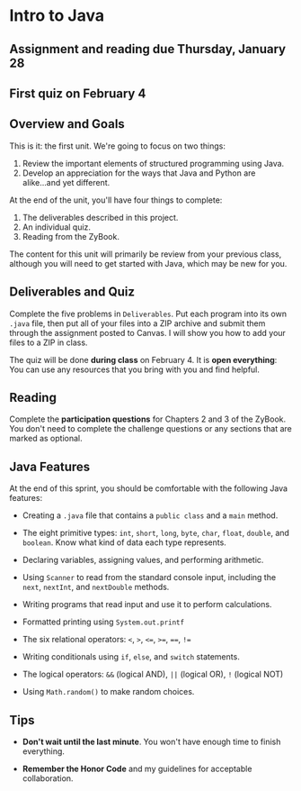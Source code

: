 #  Intro to Java

## Assignment and reading due Thursday, January 28
## First quiz on February 4

## Overview and Goals

This is it: the first unit. We're going to focus on two things:

1. Review the important elements of structured programming using Java.
2. Develop an appreciation for the ways that Java and Python are alike...and yet different.

At the end of the unit, you'll have four things to complete:

1. The deliverables described in this project.
2. An individual quiz.
3. Reading from the ZyBook.

The content for this unit will primarily be review from your previous class, although you will need to get started with Java, which may be new for you.


## Deliverables and Quiz

Complete the five problems in `Deliverables`. Put each program into its own `.java` file, then put all of your files into a ZIP archive and submit them through the assignment posted to Canvas. I will show you how to add your files to a ZIP in class.

The quiz will be done **during class** on February 4. It is **open everything**: You can use any resources that you bring with you and find helpful.


## Reading

Complete the **participation questions** for Chapters 2 and 3 of the ZyBook. You don't need to complete the challenge questions or any sections that are marked as optional.

## Java Features

At the end of this sprint, you should be comfortable with the following Java features:

- Creating a `.java` file that contains a `public class` and a `main` method.

- The eight primitive types: `int`, `short`, `long`, `byte`, `char`, `float`, `double`, and `boolean`. Know what kind of data each type represents.

- Declaring variables, assigning values, and performing arithmetic.

- Using `Scanner` to read from the standard console input, including the `next`, `nextInt`, and `nextDouble` methods.

- Writing programs that read input and use it to perform calculations.

- Formatted printing using `System.out.printf`

- The six relational operators: `<`, `>`, `<=`, `>=`, `==`, `!=`

- Writing conditionals using `if`, `else`, and `switch` statements.

- The logical operators: `&&` (logical AND), `||` (logical OR), `!` (logical NOT)

- Using `Math.random()` to make random choices.


## Tips

- **Don't wait until the last minute**. You won't have enough time to finish everything.

- **Remember the Honor Code** and my guidelines for acceptable collaboration.

